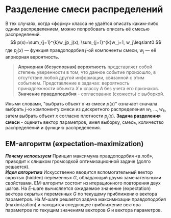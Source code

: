 #  Разделение смеси распределений

В тех случаях, когда «форму» класса не удаётся описать каким-либо одним распределением, можно попробовать описать её смесью распределений.
$$
p(x)=\sum_{j=1}^{k}w_jp_j(x), \sum_{j=1}^{k}w_j=1, w_j\leqslant0
$$
где $p_j (x)$ — функция правдоподобия $j$-ой компоненты смеси, $w_j$ — её априорная вероятность.

>**Априорная  (безусловная) вероятность** представляет собой степень уверенности в том, что данное событие произошло, в отсутствие любой другой информации, связанной с этим событием. Представление в задачах: вероятность принадлежности объекта $X$ к классу $A$ без учета его признаков.
>**Значение правдоподобия** - согласование (схожесть) с выборкой.

Иными словами, "выбрать объект x из смеси $p(x)$" означает сначала выбрать $j$-ю компоненту смеси из дискретного распределения ${w_1, . . . , w_k}$, затем выбрать объект $x$ согласно плотности $p_j(x)$.
**Задача разделения смеси** - оценить вектор параметров, имея выборку,  смесь, количество распределений и функцию распределения.
## EM-алгоритм (expectation-maximization)
***Почему используем***
Принцип максимума правдоподобия «в лоб», приводит к слишком громоздкой оптимизационной задаче (долго решается).  
***Идея алгоритма***
Искусственно вводится вспомогательный вектор скрытых (hidden) переменных $G$, обладающий двумя замечательными свойствами. 
EM-алгоритм состоит из итерационного повторения двух шагов. 
На $E$-шаге вычисляется ожидаемое значение (expectation) вектора скрытых переменных $G$ по текущему приближению вектора параметров. На $М$-шаге решается задача максимизации правдоподобия (maximization) и находится следующее приближение вектора параметров по текущим значениям векторов $G$ и вектора параметров.

